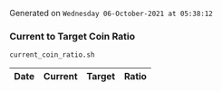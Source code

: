 Generated on `Wednesday 06-October-2021 at 05:38:12`

### Current to Target Coin Ratio
`current_coin_ratio.sh`

Date|Current|Target|Ratio
---|---|---|---
